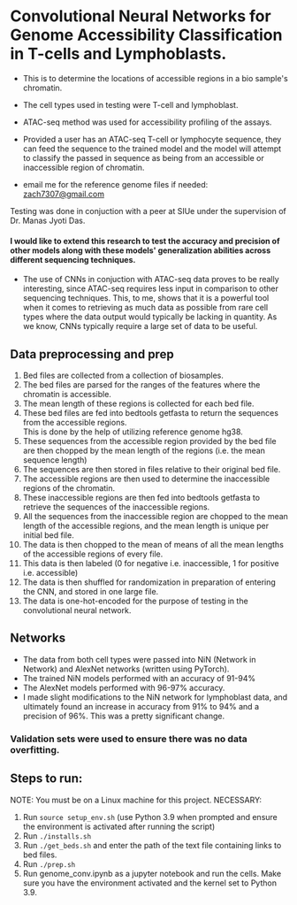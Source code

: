 # Convolutional Neural Networks for Genome Accessibility Classification in T-cells and Lymphoblasts.
- This is to determine the locations of accessible regions in a bio sample's chromatin.
- The cell types used in testing were T-cell and lymphoblast.
- ATAC-seq method was used for accessibility profiling of the assays.
- Provided a user has an ATAC-seq T-cell or lymphocyte sequence, they can feed the sequence to the trained model and the model will
attempt to classify the passed in sequence as being from an accessible or inaccessible region of chromatin.

- email me for the reference genome files if needed: zach7307@gmail.com

Testing was done in conjuction with a peer at SIUe under the supervision of Dr. Manas Jyoti Das.

#### I would like to extend this research to test the accuracy and precision of other models along with these models' generalization abilities across different sequencing techniques.
- The use of CNNs in conjuction with ATAC-seq data proves to be really interesting, since ATAC-seq requires less input in comparison to other sequencing techniques. This, to me, shows that it is a powerful tool when it comes to retrieving as much data as possible from rare cell types where the data output would typically be lacking in quantity. As we know, CNNs typically require a large set of data to be useful.


## Data preprocessing and prep
1. Bed files are collected from a collection of biosamples.
2. The bed files are parsed for the ranges of the features where the chromatin is accessible.
3. The mean length of these regions is collected for each bed file.
4. These bed files are fed into bedtools getfasta to return the sequences from the accessible regions.  
   This is done by the help of utilizing reference genome hg38.
5. These sequences from the accessible region provided by the bed file are then chopped by the mean length of the regions (i.e. the mean sequence length)
6. The sequences are then stored in files relative to their original bed file.
7. The accessible regions are then used to determine the inaccessible regions of the chromatin.
8. These inaccessible regions are then fed into bedtools getfasta to retrieve the sequences of the inaccessible regions.
9. All the sequences from the inaccessible region are chopped to the mean length of the accessible regions, and the mean length is unique per initial bed file.
10. The data is then chopped to the mean of means of all the mean lengths of the accessible regions of every file.
11. This data is then labeled (0 for negative i.e. inaccessible, 1 for positive i.e. accessible)
12. The data is then shuffled for randomization in preparation of entering the CNN, and stored in one large file.
13. The data is one-hot-encoded for the purpose of testing in the convolutional neural network.

## Networks
- The data from both cell types were passed into NiN (Network in Network) and AlexNet networks (written using PyTorch).
- The trained NiN models performed with an accuracy of 91-94%
- The AlexNet models performed with 96-97% accuracy.
- I made slight modifications to the NiN network for lymphoblast data, and ultimately found an increase in accuracy from 91% to 94% and a precision of 96%. This was a pretty significant change.

### Validation sets were used to ensure there was no data overfitting.


## Steps to run:
NOTE: You must be on a Linux machine for this project. 
NECESSARY:
1. Run `source setup_env.sh` (use Python 3.9 when prompted and ensure the environment is activated after running the script)
2. Run `./installs.sh`
3. Run `./get_beds.sh` and enter the path of the text file containing links to bed files. 
4. Run `./prep.sh`
5. Run genome_conv.ipynb as a jupyter notebook and run the cells. Make sure you have the environment activated and the kernel set to Python 3.9.
